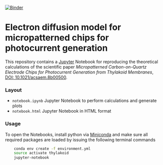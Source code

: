 [![Binder](https://mybinder.org/badge.svg)](https://mybinder.org/v2/gh/teokem/SI-thylakoid/master)

# Electron diffusion model for micropatterned chips for photocurrent generation

This repository contains a [Jupyter](http://jupyter.org) Notebook for reproducing the theoretical calculations of the scientific paper _Micropatterned Carbon-on-Quartz Electrode Chips for Photocurrent Generation from Thylakoid Membranes_, [DOI: 10.1021/acsaem.8b00500](http://dx.doi.org/10.1021/acsaem.8b00500).

### Layout

- `notebook.ipynb` Jupyter Notebook to perform calculations and generate plots
- `notebook.html` Jupyter Notebook in HTML format 

### Usage

To open the Notebooks, install python via [Miniconda](https://conda.io/miniconda.html) and make sure all required packages are loaded
by issuing the following terminal commands

```bash
    conda env create -f environment.yml
    source activate thylakoid
    jupyter-notebook
```
